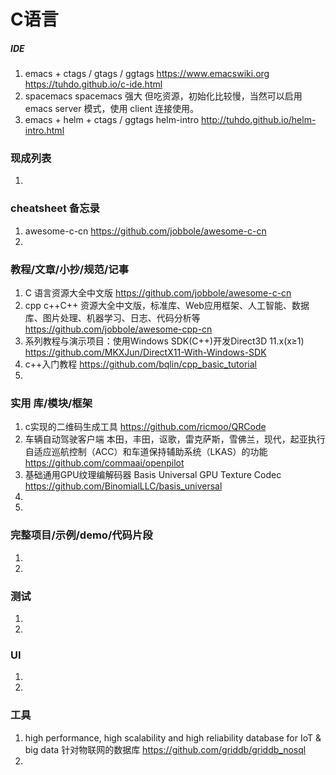 
# C语言

##### IDE
1. emacs + ctags / gtags / ggtags 
https://www.emacswiki.org
https://tuhdo.github.io/c-ide.html
1. spacemacs
spacemacs 强大 但吃资源，初始化比较慢，当然可以启用 emacs server 模式，使用 client 连接使用。
1. emacs + helm + ctags / ggtags
helm-intro http://tuhdo.github.io/helm-intro.html

### 现成列表
1. 

### cheatsheet 备忘录
1. awesome-c-cn
https://github.com/jobbole/awesome-c-cn
1. 

### 教程/文章/小抄/规范/记事
1. C 语言资源大全中文版
https://github.com/jobbole/awesome-c-cn
1. cpp c++C++ 资源大全中文版，标准库、Web应用框架、人工智能、数据库、图片处理、机器学习、日志、代码分析等
https://github.com/jobbole/awesome-cpp-cn
1. 系列教程与演示项目：使用Windows SDK(C++)开发Direct3D 11.x(x≥1)
https://github.com/MKXJun/DirectX11-With-Windows-SDK
1. c++入门教程
https://github.com/bqlin/cpp_basic_tutorial
1. 

### 实用 库/模块/框架
1. c实现的二维码生成工具
https://github.com/ricmoo/QRCode
1. 车辆自动驾驶客户端 本田，丰田，讴歌，雷克萨斯，雪佛兰，现代，起亚执行自适应巡航控制（ACC）和车道保持辅助系统（LKAS）的功能
https://github.com/commaai/openpilot
1. 基础通用GPU纹理编解码器 Basis Universal GPU Texture Codec  
https://github.com/BinomialLLC/basis_universal
1. 
1. 

### 完整项目/示例/demo/代码片段
1. 
1. 

### 测试
1. 
1. 

### UI
1. 
1. 

### 工具
1. high performance, high scalability and high reliability database for IoT & big data 针对物联网的数据库
https://github.com/griddb/griddb_nosql
1. 
